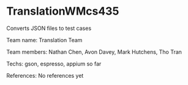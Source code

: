 # TranslationWMcs435
Converts JSON files to test cases

Team name: Translation Team

Team members: Nathan Chen, Avon Davey, Mark Hutchens, Tho Tran
  
Techs: gson, espresso, appium so far
  
References: No references yet
